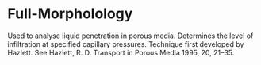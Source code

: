 # Full-Morpholology
Used to analyse liquid penetration in porous media. Determines the level of infiltration at specified capillary pressures. Technique first developed by Hazlett. See Hazlett, R. D. Transport in Porous Media 1995, 20, 21–35.
